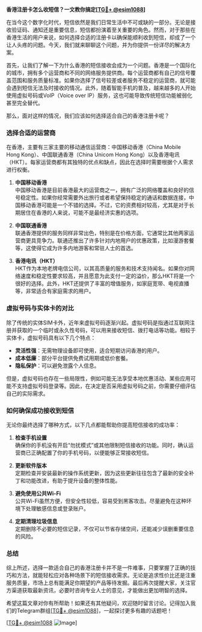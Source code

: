 **香港注册卡怎么收短信？一文教你搞定[[TG💪+ @esim1088](https://t.me/s/esim1088)]**

在当今这个数字化时代，短信依然是我们日常生活中不可或缺的一部分。无论是接收验证码、通知还是重要信息，短信都扮演着至关重要的角色。然而，对于那些在香港生活的用户来说，如何选择合适的注册卡以确保能顺利收到短信，却成了一个让人头疼的问题。今天，我们就来聊聊这个问题，并为你提供一份详尽的解决方案。

首先，让我们了解一下为什么香港的短信接收会成为一个问题。香港是一个国际化的城市，拥有多个运营商和不同的网络服务提供商。每个运营商都有自己的信号覆盖范围和服务质量标准。如果你选择了信号较差或者服务不稳定的运营商，就可能会遇到短信无法及时接收的情况。此外，随着智能手机的普及，越来越多的人开始使用虚拟号码或VoIP（Voice over IP）服务，这也可能导致传统短信功能被弱化甚至完全替代。

那么，面对这样的情况，我们应该如何选择适合自己的香港注册卡呢？

### **选择合适的运营商**

在香港，主要有三家主要的移动通信运营商：中国移动香港（China Mobile Hong Kong）、中国联通香港（China Unicom Hong Kong）以及香港电讯（HKT）。每家运营商都有其独特的优点和缺点，因此在选择时需要根据个人需求进行权衡。

1. **中国移动香港**  
   中国移动香港是目前香港最大的运营商之一，拥有广泛的网络覆盖和良好的信号稳定性。如果你经常需要外出旅行或者希望保持稳定的通话和数据连接，中国移动香港可能是一个不错的选择。不过，它的资费相对较高，尤其是对于长期居住在香港的人来说，可能不是最经济实惠的选项。

2. **中国联通香港**  
   联通香港提供的服务同样非常出色，特别是在价格方面，它通常比其他两家运营商更具竞争力。联通还推出了许多针对内地用户的优惠政策，比如漫游套餐等，这使得它成为许多内地游客和常驻人士的首选。

3. **香港电讯（HKT）**  
   HKT作为本地老牌电信公司，以其高质量的服务和技术支持闻名。如果你对网络速度和稳定性要求较高，并且愿意为此支付一定的溢价，那么HKT将是一个很好的选择。此外，HKT还提供了丰富的增值服务，如家庭宽带、电视直播等，非常适合有家庭需求的用户。

### **虚拟号码与实体卡的对比**

除了传统的实体SIM卡外，近年来虚拟号码逐渐兴起。虚拟号码是指通过互联网注册并获取的一个临时或永久性号码，可以用来接收短信、拨打电话等功能。相较于实体卡，虚拟号码具有以下几个特点：

- **灵活性强**：无需物理设备即可使用，适合短期访问香港的用户。
- **成本低廉**：部分平台提供免费试用期或低价套餐。
- **隐私保护**：可以避免泄露个人信息。

但是，虚拟号码也存在一些局限性，例如可能无法享受本地优惠活动、某些应用可能不支持虚拟号码登录等。因此，在决定是否采用虚拟号码之前，你需要仔细评估自己的实际需求。

### **如何确保成功接收到短信**

无论你最终选择了哪种方式，以下几点都能帮助你提高短信接收的成功率：

1. **检查手机设置**  
   确保你的手机没有开启“勿扰模式”或其他限制短信接收的功能。同时，确认运营商已正确配置了你的手机号码，以便能够正常接收短信。

2. **更新软件版本**  
   定期检查并安装最新的操作系统更新，因为这些更新往往包含了最新的安全补丁和功能改进，有助于提升设备的整体性能。

3. **避免使用公共Wi-Fi**  
   公共Wi-Fi虽然方便，但安全性较低，容易受到黑客攻击。尽量避免在这种环境下处理敏感信息或登录账户。

4. **定期清理垃圾信息**  
   定期删除不必要的短信记录，不仅可以节省存储空间，还能减少误删重要信息的风险。

### **总结**

综上所述，选择一款适合自己的香港注册卡并不是一件难事，只要掌握了正确的技巧和方法，就能轻松应对各种场景下的短信接收需求。无论是追求性价比还是注重服务质量，市场上总有能满足你期望的产品等待发掘。最后再次提醒大家，关注官方渠道获取最新资讯，必要时咨询专业人士的意见，才能做出更加明智的选择。

希望这篇文章对你有所帮助！如果还有其他疑问，欢迎随时留言讨论。记得加入我们的Telegram群组[[TG💪+ @esim1088](https://t.me/s/esim1088)]，一起探讨更多有趣的话题吧！

[[TG💪+ @esim1088](https://t.me/s/esim1088) ![Image](https://i.postimg.cc/4NQfJmqS/Snipaste-2025-05-13-00-14-12.png)]